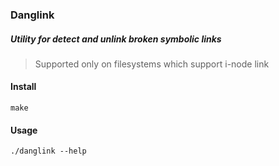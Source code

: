 ### Danglink
##### Utility for detect and unlink broken symbolic links
> Supported only on filesystems which support i-node link


#### Install
`make`

#### Usage
`./danglink --help`
